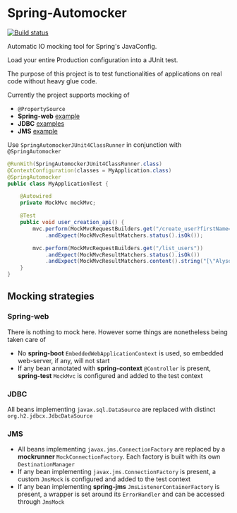 # Spring-Automocker
[![Build status](https://ci.appveyor.com/api/projects/status/gm3oos59plasbipi/branch/master?svg=true)](https://ci.appveyor.com/project/ledoyen/spring-automocker/branch/master)

Automatic IO mocking tool for Spring's JavaConfig.

Load your entire Production configuration into a JUnit test.

The purpose of this project is to test functionalities of applications on real code without heavy glue code.

Currently the project supports mocking of
* `@PropertySource`
* __Spring-web__ [example](examples/example-mvc/src/test/java/com/github/ledoyen/automocker/examples/MvcApplicationTest.java)
* __JDBC__ [examples](examples/example-sql/README.md)
* __JMS__ [example](examples/example-jms/src/test/java/com/github/ledoyen/automocker/examples/JmsApplicationTest.java)

Use `SpringAutomockerJUnit4ClassRunner` in conjunction with `@SpringAutomocker`
```java
@RunWith(SpringAutomockerJUnit4ClassRunner.class)
@ContextConfiguration(classes = MyApplication.class)
@SpringAutomocker
public class MyApplicationTest {

	@Autowired
	private MockMvc mockMvc;

	@Test
	public void user_creation_api() {
		mvc.perform(MockMvcRequestBuilders.get("/create_user?firstName=Alyson&lastName=Hannigan"))
			.andExpect(MockMvcResultMatchers.status().isOk());

		mvc.perform(MockMvcRequestBuilders.get("/list_users"))
			.andExpect(MockMvcResultMatchers.status().isOk())
			.andExpect(MockMvcResultMatchers.content().string("[\"Alyson Hannigan\"]"));
	}
}
```

## Mocking strategies
### Spring-web
There is nothing to mock here. However some things are nonetheless being taken care of
* No **spring-boot** `EmbeddedWebApplicationContext` is used, so embedded web-server, if any, will not start
* If any bean annotated with **spring-context** `@Controller` is present, **spring-test** `MockMvc` is configured and added to the test context

### JDBC
All beans implementing `javax.sql.DataSource` are replaced with distinct `org.h2.jdbcx.JdbcDataSource`

### JMS
* All beans implementing `javax.jms.ConnectionFactory` are replaced by a **mockrunner** `MockConnectionFactory`. Each factory is built with its own `DestinationManager`
* If any bean implementing `javax.jms.ConnectionFactory` is present, a custom `JmsMock` is configured and added to the test context
* If any bean implementing **spring-jms** `JmsListenerContainerFactory` is present, a wrapper is set around its `ErrorHandler` and can be accessed through `JmsMock`
